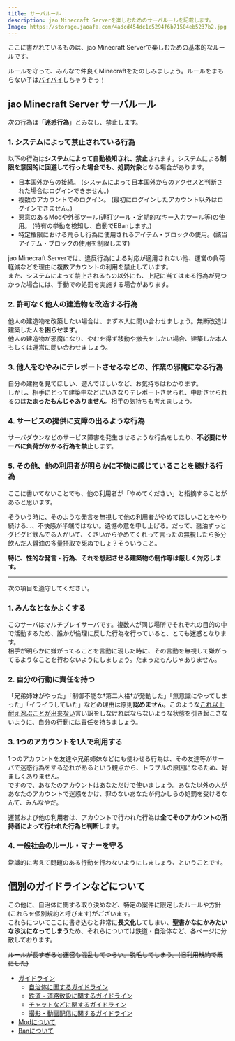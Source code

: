 ```yaml
---
title: サーバルール
description: jao Minecraft Serverを楽しむためのサーバルールを記載します。
Image: https://storage.jaoafa.com/4adcd454dc1c5294f6b71504eb5237b2.jpg
---
```


ここに書かれているものは、jao Minecraft Serverで楽しむための基本的なルールです。

ルールを守って、みんなで仲良くMinecraftをたのしみましょう。ルールをまもらない子は[バイバイ](/rule/punishment)しちゃうぞっ！

## jao Minecraft Server サーバルール

次の行為は「**迷惑行為**」とみなし、禁止します。

### 1. システムによって禁止されている行為

以下の行為は**システムによって自動検知され、禁止**されます。システムによる**制限を意図的に回避して行った場合でも、処罰対象**となる場合があります。

- 日本国外からの接続。 (システムによって日本国外からのアクセスと判断された場合はログインできません。)
- 複数のアカウントでのログイン。 (最初にログインしたアカウント以外はログインできません。)
- 悪意のあるModや外部ツール(連打ツール・定期的なキー入力ツール等)の使用。 (特有の挙動を検知し、自動でEBanします。)
- 特定権限における荒らし行為に使用されるアイテム・ブロックの使用。(該当アイテム・ブロックの使用を制限します)

jao Minecraft Serverでは、違反行為による対応が適用されない他、運営の負荷軽減などを理由に複数アカウントの利用を禁止しています。  
また、システムによって禁止されるもの以外にも、上記に当てはまる行為が見つかった場合には、手動での処罰を実施する場合があります。

### 2. 許可なく他人の建造物を改造する行為

他人の建造物を改築したい場合は、まず本人に問い合わせましょう。無断改造は建築した人を**困らせます**。  
他人の建造物が邪魔になり、やむを得ず移動や撤去をしたい場合、建築した本人もしくは運営に問い合わせましょう。

### 3. 他人をむやみにテレポートさせるなどの、作業の邪魔になる行為

自分の建物を見てほしい、遊んでほしいなど、お気持ちはわかります。  
しかし、相手にとって建築中などにいきなりテレポートさせられ、中断させられるのは**たまったもんじゃありません**。相手の気持ちも考えましょう。

### 4. サービスの提供に支障の出るような行為

サーバダウンなどのサービス障害を発生させるような行為をしたり、**不必要にサーバに負荷がかかる行為を禁止**します。

### 5. その他、他の利用者が明らかに不快に感じていることを続ける行為

ここに書いてないことでも、他の利用者が「やめてください」と指摘することがあると思います。

そういう時に、そのような発言を無視して他の利用者がやめてほしいことをやり続ける…、不快感が半端ではない。遺憾の意を申し上げる。だって、醤油ずっとグビグビ飲んでる人がいて、くさいからやめてくれって言ったの無視したら多分飲んだ人醤油の多量摂取で死ぬでしょ？そういうこと。

**特に、性的な発言・行為、それを想起させる建築物の制作等は厳しく対応します。**

---

次の項目を遵守してください。

### 1. みんなとなかよくする

このサーバはマルチプレイサーバです。複数人が同じ場所でそれぞれの目的の中で活動するため、誰かが倫理に反した行為を行っていると、とても迷惑となります。  
相手が明らかに嫌がってることを言動に現した時に、その言動を無視して嫌がってるようなことを行わないようにしましょう。たまったもんじゃありません。

### 2. 自分の行動に責任を持つ

「兄弟姉妹がやった」「制御不能な†第二人格†が発動した」「無意識にやってしまった」「イライラしていた」などの理由は原則**認めません**。このような[これ以上耐え忍ぶことが出来ない](https://thesaurus.weblio.jp/content/たまったもんじゃない)言い訳をしなければならないような状態を引き起こさないように、自分の行動には責任を持ちましょう。

### 3. 1つのアカウントを1人で利用する

1つのアカウントを友達や兄弟姉妹などにも使わせる行為は、その友達等がサーバで迷惑行為をする恐れがあるという観点から、トラブルの原因になるため、好ましくありません。  
ですので、あなたのアカウントはあなただけで使いましょう。あなた以外の人があなたのアカウントで迷惑をかけ、罪のないあなたが何かしらの処罰を受けるなんて、みんなやだ。

運営および他の利用者は、アカウントで行われた行為は**全てそのアカウントの所持者によって行われた行為と判断**します。

### 4. 一般社会のルール・マナーを守る

常識的に考えて問題のある行動を行わないようにしましょう、ということです。

## 個別のガイドラインなどについて

この他に、自治体に関する取り決めなど、特定の案件に限定したルールや方針(これらを個別規約と呼びます)がございます。  
これらについてここに書き込むと非常に**長文化**してしまい、**聖書かなにかみたいな沙汰になってしまう**ため、それらについては鉄道・自治体など、各ページに分散しております。

~~ルールが長すぎると運営も混乱してつらい。脱毛してしまう。(旧利用規約で既にした)~~

- [ガイドライン](/guidelines)
  - [自治体に関するガイドライン](/rule/guidelines/cities)
  - [鉄道・道路敷設に関するガイドライン](/rule/guidelines/traffic)
  - [チャットなどに関するガイドライン](/rule/guidelines/communication)
  - [撮影・動画配信に関するガイドライン](/rule/guidelines/broadcast)
- [Modについて](/rule/mod)
- [Banについて](/rule/punishment)
